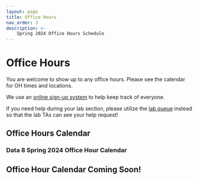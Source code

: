 ```yaml
---
layout: page
title: Office Hours
nav_order: 3
description: >-
    Spring 2024 Office Hours Schedule
---
```


# Office Hours
You are welcome to show up to any office hours. Please see the calendar for OH times and locations.

We use an [online sign-up system](https://oh.data8.org/) to help keep track of everyone.

If you need help during your lab section, please utilize the [lab queue](https://oh.data8.org/) instead so that the lab TAs can see your help request!

## Office Hours Calendar

### Data 8 Spring 2024 Office Hour Calendar

  <style>
    /* Style the container to enable rounded corners and drop shadow */
    .calendar-container {
      width: 1000px;
      height: 800px;
      overflow: hidden;
      border-radius: 20px;
      background-color: #ffffff !important;

    }

    /* Style the iframe */
    .calendar-container iframe {
      width: 100%;
      height: 100%;
      border: none;
    }
  </style>

## Office Hour Calendar Coming Soon!
<!-- <div class="calendar-container">
  <iframe src="https://calendar.google.com/calendar/embed?height=800&wkst=2&ctz=America%2FLos_Angeles&title=&nbsp;&showNav=1&showDate=1&mode=WEEK&src=c_4c239a0bf39fb9ef256ac06c4837cd03b1e3a13de8e3a13c2467869cdd0fe3e5%40group.calendar.google.com&ctz=America%2FLos_Angeles&color=%23003262"></iframe>
</div> -->

<script src="../assets/darkmode.js"></script>
<script>
window.addEventListener("DOMContentLoaded", (event) => {
    onLoad();
});
</script>